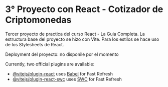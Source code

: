 # 3° Proyecto con React - Cotizador de Criptomonedas

Tercer proyecto de practica del curso React - La Guia Completa.
La estructura base del proyecto se hizo con Vite.
Para los estilos se hace uso de los Stylesheets de React.

Deployment del proyecto: no disponile por el momento

Currently, two official plugins are available:

- [@vitejs/plugin-react](https://github.com/vitejs/vite-plugin-react/blob/main/packages/plugin-react/README.md) uses [Babel](https://babeljs.io/) for Fast Refresh
- [@vitejs/plugin-react-swc](https://github.com/vitejs/vite-plugin-react-swc) uses [SWC](https://swc.rs/) for Fast Refresh
